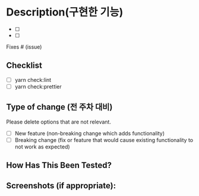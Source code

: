 # Description(구현한 기능)

- [ ] 
- [ ] 


Fixes # (issue)

## Checklist

- [ ] yarn check:lint
- [ ] yarn check:prettier

## Type of change (전 주차 대비)

Please delete options that are not relevant.

- [ ] New feature (non-breaking change which adds functionality)
- [ ] Breaking change (fix or feature that would cause existing functionality to not work as
      expected)

## How Has This Been Tested?


## Screenshots (if appropriate):
